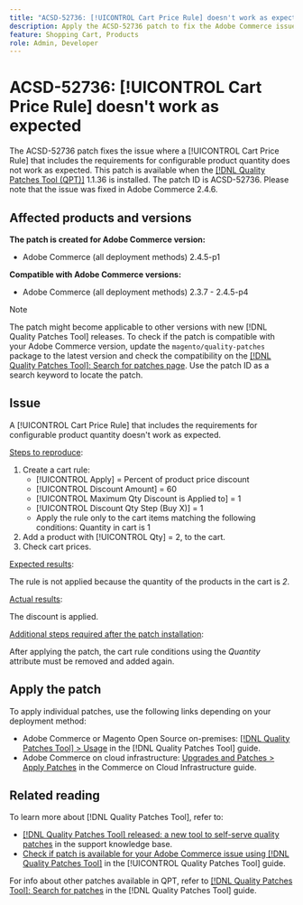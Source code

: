 ```yaml
---
title: "ACSD-52736: [!UICONTROL Cart Price Rule] doesn't work as expected"
description: Apply the ACSD-52736 patch to fix the Adobe Commerce issue where a [!UICONTROL Cart Price Rule] that includes the requirements for configurable product quantity does not work as expected.
feature: Shopping Cart, Products
role: Admin, Developer
---
```

# ACSD-52736: [!UICONTROL Cart Price Rule] doesn't work as expected

The ACSD-52736 patch fixes the issue where a [!UICONTROL Cart Price Rule] that includes the requirements for configurable product quantity does not work as expected. This patch is available when the [[!DNL Quality Patches Tool (QPT)]](https://experienceleague.adobe.com/en/docs/commerce-knowledge-base/kb/announcements/commerce-announcements/magento-quality-patches-released-new-tool-to-self-serve-quality-patches) 1.1.36 is installed. The patch ID is ACSD-52736. Please note that the issue was fixed in Adobe Commerce 2.4.6.

## Affected products and versions

**The patch is created for Adobe Commerce version:**

* Adobe Commerce (all deployment methods) 2.4.5-p1

**Compatible with Adobe Commerce versions:**

* Adobe Commerce (all deployment methods) 2.3.7 - 2.4.5-p4

>[!NOTE]
>
>The patch might become applicable to other versions with new [!DNL Quality Patches Tool] releases. To check if the patch is compatible with your Adobe Commerce version, update the `magento/quality-patches` package to the latest version and check the compatibility on the [[!DNL Quality Patches Tool]: Search for patches page](https://experienceleague.adobe.com/tools/commerce-quality-patches/index.html). Use the patch ID as a search keyword to locate the patch.

## Issue

A [!UICONTROL Cart Price Rule] that includes the requirements for configurable product quantity doesn't work as expected.

<u>Steps to reproduce</u>:

1. Create a cart rule:
    * [!UICONTROL Apply] = Percent of product price discount
    * [!UICONTROL Discount Amount] = 60
    * [!UICONTROL Maximum Qty Discount is Applied to] = 1
    * [!UICONTROL Discount Qty Step (Buy X)] = 1
    * Apply the rule only to the cart items matching the following conditions: Quantity in cart is 1
2. Add a product with [!UICONTROL Qty] = 2, to the cart.
3. Check cart prices.

<u>Expected results</u>:

The rule is not applied because the quantity of the products in the cart is *2*.

<u>Actual results</u>:

The discount is applied.

<u> Additional steps required after the patch installation</u>:

After applying the patch, the cart rule conditions using the *Quantity* attribute must be removed and added again.

## Apply the patch

To apply individual patches, use the following links depending on your deployment method:

* Adobe Commerce or Magento Open Source on-premises: [[!DNL Quality Patches Tool] > Usage](/help/tools/quality-patches-tool/usage.md) in the [!DNL Quality Patches Tool] guide.
* Adobe Commerce on cloud infrastructure: [Upgrades and Patches > Apply Patches](https://experienceleague.adobe.com/docs/commerce-cloud-service/user-guide/develop/upgrade/apply-patches.html) in the Commerce on Cloud Infrastructure guide.

## Related reading

To learn more about [!DNL Quality Patches Tool], refer to:

* [[!DNL Quality Patches Tool] released: a new tool to self-serve quality patches](https://experienceleague.adobe.com/en/docs/commerce-knowledge-base/kb/announcements/commerce-announcements/magento-quality-patches-released-new-tool-to-self-serve-quality-patches) in the support knowledge base.
* [Check if patch is available for your Adobe Commerce issue using [!DNL Quality Patches Tool]](/help/tools/quality-patches-tool/patches-available-in-qpt/check-patch-for-magento-issue-with-magento-quality-patches.md) in the [!UICONTROL Quality Patches Tool] guide.


For info about other patches available in QPT, refer to [[!DNL Quality Patches Tool]: Search for patches](https://experienceleague.adobe.com/tools/commerce-quality-patches/index.html) in the [!DNL Quality Patches Tool] guide.
